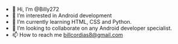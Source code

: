 - 👋 Hi, I’m @Billy272
- 👀 I’m interested in Android development
- 🌱 I’m currently learning HTML, CSS and Python.
- 💞️ I’m looking to collaborate on any Android developer specialist.
- 📫 How to reach me billcordias8@gmail.com

<!---
Billy272/Billy272 is a ✨ special ✨ repository because its `README.md` (this file) appears on your GitHub profile.
You can click the Preview link to take a look at your changes.
--->
